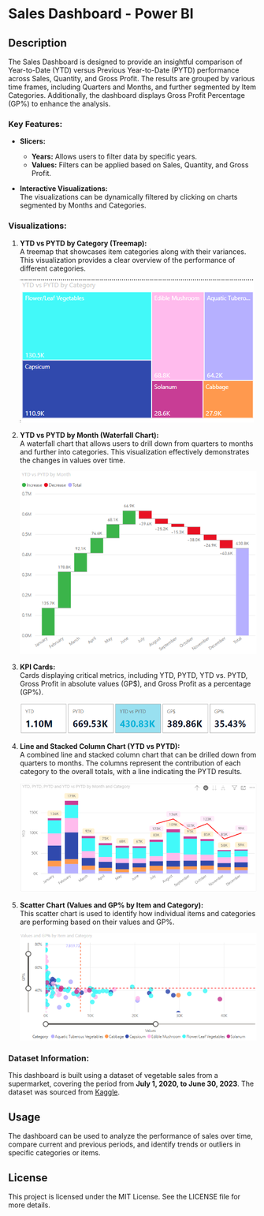 # **Sales Dashboard - Power BI**

## **Description**

The Sales Dashboard is designed to provide an insightful comparison of Year-to-Date (YTD) versus Previous Year-to-Date (PYTD) performance across Sales, Quantity, and Gross Profit. The results are grouped by various time frames, including Quarters and Months, and further segmented by Item Categories. Additionally, the dashboard displays Gross Profit Percentage (GP%) to enhance the analysis.

### **Key Features:**
- **Slicers:**  
  - **Years:** Allows users to filter data by specific years.
  - **Values:** Filters can be applied based on Sales, Quantity, and Gross Profit.

- **Interactive Visualizations:**  
  The visualizations can be dynamically filtered by clicking on charts segmented by Months and Categories.

### **Visualizations:**

1. **YTD vs PYTD by Category (Treemap):**  
   A treemap that showcases item categories along with their variances. This visualization provides a clear overview of the performance of different categories.
   
   ![Treemap Visualization](https://github.com/DrodBR/SalesDashboard/blob/main/Visualisation1.png)

2. **YTD vs PYTD by Month (Waterfall Chart):**  
   A waterfall chart that allows users to drill down from quarters to months and further into categories. This visualization effectively demonstrates the changes in values over time.
   
   ![Waterfall Visualization](https://github.com/DrodBR/SalesDashboard/blob/main/Visualisation2.png)

3. **KPI Cards:**  
   Cards displaying critical metrics, including YTD, PYTD, YTD vs. PYTD, Gross Profit in absolute values (GP$), and Gross Profit as a percentage (GP%).
   
   ![KPI Cards Visualization](https://github.com/DrodBR/SalesDashboard/blob/main/Visualisation3.png)

4. **Line and Stacked Column Chart (YTD vs PYTD):**  
   A combined line and stacked column chart that can be drilled down from quarters to months. The columns represent the contribution of each category to the overall totals, with a line indicating the PYTD results.
   
   ![Line and Stacked Column Visualization](https://github.com/DrodBR/SalesDashboard/blob/main/Visualisation4.png)

5. **Scatter Chart (Values and GP% by Item and Category):**  
   This scatter chart is used to identify how individual items and categories are performing based on their values and GP%.
   
   ![Scatter Chart Visualization](https://github.com/DrodBR/SalesDashboard/blob/main/Visualisation5.png)

### **Dataset Information:**

This dashboard is built using a dataset of vegetable sales from a supermarket, covering the period from **July 1, 2020, to June 30, 2023**. The dataset was sourced from [Kaggle](https://www.kaggle.com/datasets/yapwh1208/supermarket-sales-data).

## **Usage**

The dashboard can be used to analyze the performance of sales over time, compare current and previous periods, and identify trends or outliers in specific categories or items.

## **License**

This project is licensed under the MIT License. See the LICENSE file for more details.
